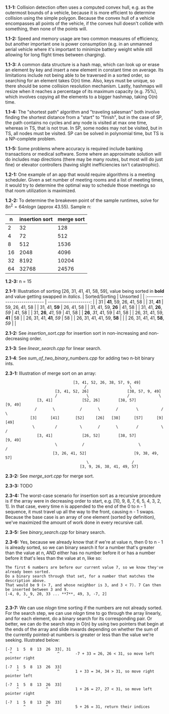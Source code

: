 **1.1-1:** Collision detection often uses a computed convex hull, e.g. as the outermost bounds of a vehicle, because it is more efficient to determine collision using the simple polygon. Because the convex hull of a vehicle encompasses all points of the vehicle, if the convex hull doesn't collide with something, then none of the points will.

**1.1-2:** Speed and memory usage are two common measures of efficiency, but another important one is power consumption (e.g. in an unmanned aerial vehicle where it's important to minimize battery weight while still allowing for long flight times between charging).

**1.1-3:** A common data structure is a hash map, which can look up or erase an element by key and insert a new element in constant time on average. Its limitations include not being able to be traversed in a sorted order, so searching for an element takes O(n) time. Also, keys must be unique, so there should be some collision resolution mechanism. Lastly, hashmaps will resize when it reaches a percentage of its maximum capacity (e.g. 75%), which involves copying all the elements to a bigger hashmap, taking O(n) time.

**1.1-4:** The "shortest path" algorithm and "traveling salesman" both involve finding the shortest distance from a "start" to "finish", but in the case of SP, the path contains no cycles and any node is visited at max one time, whereas in TS, that is not true. In SP, some nodes may not be visited, but in TS, all nodes must be visited. SP can be solved in polynomial time, but TS is a NP-complete problem.

**1.1-5:** Some problems where accuracy is required include banking transactions or medical software. Some where an approximate solution will do includes map directions (there may be many routes, but most will do just fine) or elevator controllers (having slight inefficiencies isn't catastrophic).

**1.2-1:** One example of an app that would require algorithms is a meeting scheduler. Given a set number of meeting rooms and a list of meeting times, it would try to determine the optimal way to schedule those meetings so that room utilization is maximized.

**1.2-2:** To determine the breakeven point of the sample runtimes, solve for $8n^2 = 64nlogn$ (approx 43.55). Sample n:

| n   | insertion sort | merge sort |
| --- | -------------- | ---------- |
| 2   | 32             | 128        |
| 4   | 72             | 512        |
| 8   | 512            | 1536       |
| 16  | 2048           | 4096       |
| 32  | 8192           | 10204      |
| 64  | 32768          | 24576      |

**1.2-3:** n = 15

**2.1-1:** Illustration of sorting [26, 31, 41, 41, 58, 59], value being sorted in **bold** and value getting swapped in *italics*.
| Sorted/Sorting               |               Unsorted |
| :--------------------------- | ---------------------: |
| 31                           | **41**, 59, 26, 41, 58 |
| 31, **41**                   |         59, 26, 41, 58 |
| 31, 41, **59**               |             26, 41, 58 |
| 31, 41, 59, **26**           |                 41, 58 |
| 31, 41, **26**, *59*         |                 41, 58 |
| 31, **26**, *41*, 59         |                 41, 58 |
| **26**, *31*, 41, 59         |                 41, 58 |
| 26, 31, 41, 59, **41**       |                     58 |
| 26, 31, 41, **41**, *59*     |                     58 |
| 26, 31, 41, 41, 59, **58**   |                        |
| 26, 31, 41, 41, **58**, *59* |                        |

**2.1-2:** See *insertion_sort.cpp* for insertion sort in non-increasing and non-decreasing order.

**2.1-3**: See *linear_search.cpp* for linear search.

**2.1-4**: See *sum_of_two_binary_numbers.cpp* for adding two n-bit binary ints.

**2.3-1:** Illustration of merge sort on an array:
```
                              [3, 41, 52, 26, 38, 57, 9, 49]
                                   /                   \
                      [3, 41, 52, 26]                 [38, 57, 9, 49]
                      /             \                 /             \
              [3, 41]             [52, 26]        [38, 57]            [9, 49]
             /       \           /       \       /        \          /       \
           [3]      [41]       [52]     [26]   [38]      [57]      [9]       [49]
            \         /          \       /       \        /          \        /
              [3, 41]             [26, 52]        [38, 57]             [9, 49]
                      \           /                        \          / 
                     [3, 26, 41, 52]                     [9, 38, 49, 57]
                                    \                   /
                                 [3, 9, 26, 38, 41, 49, 57]
```
**2.3-2:** See *merge_sort.cpp* for merge sort.

**2.3-3:** TODO

**2.3-4:** The worst-case scenario for insertion sort as a recursive procedure is if the array were in decreasing order to start, e.g. [10, 9, 8, 7, 6, 5, 4, 3, 2, 1]. In that case, every time n is appended to the end of the 0 to n - 1 sequence, it must travel up all the way to the front, causing n - 1 swaps. Because the base case is an array of one element (sorted by definition), we've maximized the amount of work done in every recursive call.

**2.3-5:** See *binary_search.cpp* for binary search.

**2.3-6:** Yes, because we already know that if we're at value n, then 0 to n - 1 is already sorted, so we can binary search it for a number that's greater than the value at n, AND either has no number before it or has a number before it that's less than the value at n, like so:

```
The first 6 numbers are before our current value 7, so we know they've already been sorted.
Do a binary search through that set, for a number that matches the description above.
That would be 9 (> 7, and whose neighbor is 3, and 3 < 7). 7 Can then be inserted between 3 and 9.
[-4, 0, 3, 9, 20, 33 ... **7**, 49, 3, -7, 2]
          ^                 
```

**2.3-7:** We can use $nlogn$ time sorting if the numbers are not already sorted. For the search step, we can use $nlogn$ time to go through the array linearly, and for each element, do a binary search for its corresponding pair. Or better, we can do the search step in O(n) by using two pointers that begin at the ends of the array and slide inwards depending on whether the sum of the currently pointed-at numbers is greater or less than the value we're seeking. Illustrated below:
```
[-7  1  5  8  13  26  33], 31
  ^                    ^       -7 + 33 = 26, 26 < 31, so move left pointer right

[-7  1  5  8  13  26  33]
     ^                 ^       1 + 33 = 34, 34 > 31, so move right pointer left

[-7  1  5  8  13  26  33]
     ^            ^            1 + 26 = 27, 27 < 31, so move left pointer right

[-7  1  5  8  13  26  33]
        ^         ^            5 + 26 = 31, return their indices
```

